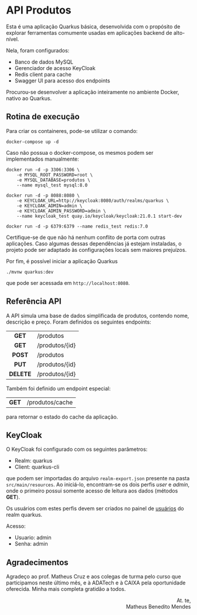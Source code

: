 # API Produtos

Esta é uma aplicação Quarkus básica, desenvolvida com o propósito de explorar ferramentas comumente usadas em aplicações backend de alto-nível.

Nela, foram configurados:

 - Banco de dados MySQL
 - Gerenciador de acesso KeyCloak
 - Redis client para cache
 - Swagger UI para acesso dos endpoints

Procurou-se desenvolver a aplicação inteiramente no ambiente Docker, nativo ao Quarkus.

## Rotina de execução

Para criar os containeres, pode-se utilizar o comando:

```shell script
docker-compose up -d
```

Caso não possua o docker-compose, os mesmos podem ser implementados manualmente: 
```shell script
docker run -d -p 3306:3306 \
    -e MYSQL_ROOT_PASSWORD=root \
    -e MYSQL_DATABASE=produtos \
    --name mysql_test mysql:8.0 

docker run -d -p 8088:8080 \
    -e KEYCLOAK_URL=http://keycloak:8080/auth/realms/quarkus \
    -e KEYCLOAK_ADMIN=admin \
    -e KEYCLOAK_ADMIN_PASSWORD=admin \
    --name keycloak_test quay.io/keycloak/keycloak:21.0.1 start-dev

docker run -d -p 6379:6379 --name redis_test redis:7.0
```

Certifique-se de que não há nenhum conflito de porta com outras aplicações. Caso algumas dessas dependências já estejam instaladas, o projeto pode ser adaptado às configurações locais sem maiores prejuízos.

Por fim, é possível iniciar a aplicação Quarkus

```shell script
./mvnw quarkus:dev
```

que pode ser acessada em `http://localhost:8080`.

## Referência API

A API simula uma base de dados simplificada de produtos, contendo nome, descrição e preço. Foram definidos os seguintes endpoints:

|           |                |
|:---------:|:---------------|
| **GET**   | /produtos      |
| **GET**   | /produtos/{id} |
| **POST**  | /produtos      |
| **PUT**   | /produtos/{id} |
| **DELETE**| /produtos/{id} |

Também foi definido um endpoint especial:

|        |                 |
|:------:|:----------------|
|**GET** | /produtos/cache |

 para retornar o estado do cache da aplicação.

## KeyCloak

O KeyCloak foi configurado com os seguintes parâmetros:

 - Realm: quarkus
 - Client: quarkus-cli

que podem ser importadas do arquivo `realm-export.json` presente na pasta `src/main/resources`. Ao iniciá-lo, encontram-se os dois perfis _user_ e _admin_, onde o primeiro possui somente acesso de leitura aos dados (métodos **GET**).

Os usuários com estes perfis devem ser criados no painel de [usuários](http://localhost:8088/admin/master/console/#/quarkus/users) do realm quarkus.

Acesso:

* Usuario: admin
* Senha: admin


## Agradecimentos

Agradeço ao prof. Matheus Cruz e aos colegas de turma pelo curso que participamos neste último mês, e à ADATech e à CAIXA pela oportunidade oferecida. Minha mais completa gratidão a todos.

<p style="text-align: right">At. te, <br> Matheus Benedito Mendes</p>